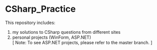 # CSharp_Practice

This repository includes:

1) my solutions to CSharp questions from different sites 
2) personal projects (WinForm, ASP.NET) <br>
[ Note: To see ASP.NET projects, please refer to the master branch. ]
